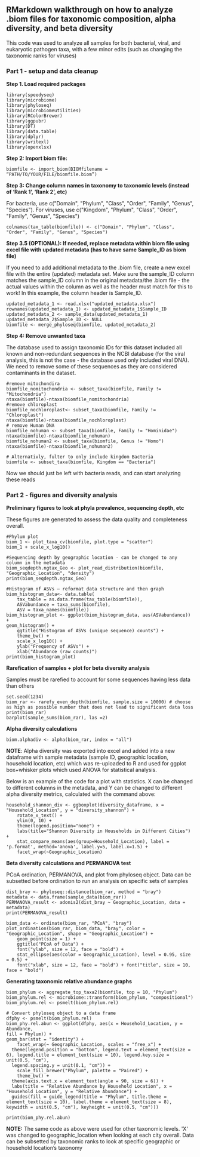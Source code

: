 ## RMarkdown walkthrough on how to analyze .biom files for taxonomic composition, alpha diversity, and beta diversity

This code was used to analyze all samples for both bacterial, viral, and eukaryotic pathogen taxa, with a few minor edits (such as changing the taxonomic ranks for viruses)

### Part 1 - setup and data cleanup

**Step 1. Load required packages**

```
library(speedyseq)
library(microbiome) 
library(phyloseq) 
library(microbiomeutilities) 
library(RColorBrewer)
library(ggpubr)
library(DT)
library(data.table)
library(dplyr)
library(writexl)
library(openxlsx)
```

**Step 2: Import biom file:**
```
biomfile <- import_biom(BIOMfilename = “PATH/TO/YOUR/FILE/biomfile.biom”)
```

**Step 3: Change column names in taxonomy to taxonomic levels (instead of ‘Rank 1’, ‘Rank 2’, etc)**

For bacteria, use c("Domain", "Phylum", "Class", "Order", "Family", "Genus", "Species"). For viruses, use c("Kingdom", "Phylum", "Class", "Order", "Family", "Genus", "Species")

```
colnames(tax_table(biomfile)) <- c("Domain", "Phylum", "Class", "Order", "Family", "Genus", "Species")
```

**Step 3.5 (OPTIONAL): If needed, replace metadata within biom file using excel file with updated metadata (has to have same Sample_ID as biom file)**

If you need to add additional metadata to the .biom file, create a new excel file with the entire (updated) metadata set. Make sure the sample_ID column matches the sample_ID column in the original metadata/the .biom file - the actual values within the column as well as the header must match for this to work! In this example, the column header is Sample_ID.

```
updated_metadata_1 <- read.xlsx("updated_metadata.xlsx")
rownames(updated_metadata_1) <- updated_metadata_1$Sample_ID
updated_metadata_2 <- sample_data(updated_metadata_1)
updated_metadata_2$Sample_ID <- NULL
biomfile <- merge_phyloseq(biomfile, updated_metadata_2)
```

**Step 4: Remove unwanted taxa**

The database used to assign taxonomic IDs for this dataset included all known and non-redundant sequences in the NCBI database (for the viral analysis, this is not the case - the database used only included viral DNA). We need to remove some of these sequences as they are considered contaminants in the dataset.

```
#remove mitochondira
biomfile_nomitochondria <- subset_taxa(biomfile, Family != "Mitochondria")
ntaxa(biomfile)-ntaxa(biomfile_nomitochondria)
#remove chloroplast
biomfile_nochloroplast<- subset_taxa(biomfile, Family != "Chloroplast")
ntaxa(biomfile)-ntaxa(biomfile_nochloroplast)
# remove Human DNA
biomfile_nohuman <- subset_taxa(biomfile, Family != "Hominidae")
ntaxa(biomfile)-ntaxa(biomfile_nohuman)
biomfile_nohuman2 <- subset_taxa(biomfile, Genus != "Homo")
ntaxa(biomfile)-ntaxa(biomfile_nohuman2)

# Alternativly, fulter to only include kingdom Bacteria
biomfile <- subset_taxa(biomfile, Kingdom == "Bacteria")
```

Now we should just be left with bacteria reads, and can start analyzing these reads

### Part 2 - figures and diversity analysis

**Preliminary figures to look at phyla prevalence, sequencing depth, etc**

These figures are generated to assess the data quality and completeness overall. 

```
#Phylum plot
biom_1 <- plot_taxa_cv(biomfile, plot.type = "scatter")
biom_1 + scale_x_log10()

#Sequencing depth by geographic location - can be changed to any column in the metadata
biom_seqdepth.ngtax_Geo <- plot_read_distribution(biomfile, "Geographic_Location", "density")
print(biom_seqdepth.ngtax_Geo)

#Histogram of ASVs – reformat data structure and then graph
biom_histogram_data<- data.table(
  	tax_table = as.data.frame(tax_table(biomfile)),
  	ASVabundance = taxa_sums(biomfile),
  	ASV = taxa_names(biomfile))
biom_histogram_plot <- ggplot(biom_histogram_data, aes(ASVabundance)) +  
geom_histogram() +
    ggtitle("Histogram of ASVs (unique sequence) counts") +
    theme_bw() +
    scale_x_log10() +
    ylab("Frequency of ASVs") +
    xlab("Abundance (raw counts)")
print(biom_histogram_plot)
```

**Rarefication of samples + plot for beta diversity analysis**

Samples must be rarefied to account for some sequences having less data than others

```
set.seed(1234)
biom_rar <- rarefy_even_depth(biomfile, sample.size = 10000) # choose as high as possible number that does not lead to significant data loss
print(biom_rar)
barplot(sample_sums(biom_rar), las =2)
```

**Alpha diversity calculations**

```
biom.alphadiv <- alpha(biom_rar, index = "all")
```

**NOTE**: Alpha diversity was exported into excel and added into a new dataframe with sample metadata (sample ID, geographic location, household location, etc) which was re-uploaded to R and used for ggplot box+whisker plots which used ANOVA for statistical analysis. 

Below is an example of the code for a plot with statistics. X can be changed to different columns in the metadata, and Y can be changed to different alpha diversity metrics, calculated with the command above:

```
household_shannon_div <- ggboxplot(diversity_dataframe, x = "Household_Location", y = "diversity_shannon") +
    rotate_x_text() +
    ylim(0, 10) +
    theme(legend.position="none") +
    labs(title="Shannon Diversity in Households in Different Cities") +
    stat_compare_means(aes(group=Household_Location), label = 'p.format', method='anova', label.y=5, label.x=1.5) +
    facet_wrap(~Geographic_Location)
```

**Beta diversity calculations and PERMANOVA test**

PCoA ordination, PERMANOVA, and plot from phyloseq object. Data can be subsetted before ordination to run an analysis on specific sets of samples

```
dist_bray <- phyloseq::distance(biom_rar, method = "bray")
metadata <- data.frame(sample_data(biom_rar))
PERMANOVA_result <- adonis2(dist_bray ~ Geographic_Location, data = metadata)
print(PERMANOVA_result)

biom_data <- ordinate(biom_rar, "PCoA", "bray")
plot_ordination(biom_rar, biom_data, "bray", color = "Geographic_Location", shape = "Geographic_Location") +
    geom_point(size = 1) +
    ggtitle("PCoA of Data") +
    font("ylab", size = 12, face = "bold") + 
    stat_ellipse(aes(color = Geographic_Location), level = 0.95, size = 0.5) + 
    font("xlab", size = 12, face = "bold") + font("title", size = 10, face = "bold")
```

**Generating taxonomic relative abundance graphs**

```
biom_phylum <- aggregate_top_taxa2(biomfile, top = 10, "Phylum") 
biom_phylum.rel <- microbiome::transform(biom_phylum, "compositional")
biom_phylum.rel <- psmelt(biom_phylum.rel)

# Convert phyloseq object to a data frame
dfphy <- psmelt(biom_phylum.rel)
biom_phy.rel.abun <- ggplot(dfphy, aes(x = Household_Location, y = Abundance, 
fill = Phylum)) +
geom_bar(stat = "identity") +
 	facet_wrap(~ Geographic_Location, scales = "free_x") +
  theme(legend.position = "bottom", legend.text = element_text(size = 6), legend.title = element_text(size = 10), legend.key.size = unit(0.5, "cm"), 
  legend.spacing.y = unit(0.1, "cm")) +
 	scale_fill_brewer("Phylum", palette = "Paired") + 
 	theme_bw() + 
  theme(axis.text.x = element_text(angle = 90, size = 6)) + 
  labs(title = "Relative Abundance by Household Location", x = "Household Location", y = "Relative Abundance") +
  guides(fill = guide_legend(title = "Phylum", title.theme = element_text(size = 10), label.theme = element_text(size = 8), keywidth = unit(0.5, "cm"), keyheight = unit(0.5, "cm")))

print(biom_phy.rel.abun)
```

**NOTE:** The same code as above were used for other taxonomic levels. 'X' was changed to geographic_location when looking at each city overall. Data can be subsetted by taxonomic ranks to look at specific geographic or household location’s taxonomy
